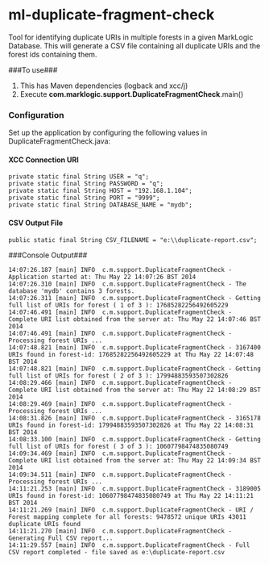 ml-duplicate-fragment-check
===========================

Tool for identifying duplicate URIs in multiple forests in a given MarkLogic Database.  This will generate a CSV file containing all duplicate URIs and the forest ids containing them.

###To use###
1. This has Maven dependencies (logback and xcc/j)
2. Execute **com.marklogic.support.DuplicateFragmentCheck**.main() 

### Configuration ###

Set up the application by configuring the following values in DuplicateFragmentCheck.java:

#### XCC Connection URI ####

    private static final String USER = "q";
    private static final String PASSWORD = "q";
    private static final String HOST = "192.168.1.104";
    private static final String PORT = "9999";
    private static final String DATABASE_NAME = "mydb";

#### CSV Output File ####

	public static final String CSV_FILENAME = "e:\\duplicate-report.csv";

###Console Output###

    
	14:07:26.187 [main] INFO  c.m.support.DuplicateFragmentCheck - Application started at: Thu May 22 14:07:26 BST 2014
	14:07:26.310 [main] INFO  c.m.support.DuplicateFragmentCheck - The database 'mydb' contains 3 forests.
	14:07:26.311 [main] INFO  c.m.support.DuplicateFragmentCheck - Getting full list of URIs for forest ( 1 of 3 ): 17685282256492605229
	14:07:46.491 [main] INFO  c.m.support.DuplicateFragmentCheck - Complete URI list obtained from the server at: Thu May 22 14:07:46 BST 2014
	14:07:46.491 [main] INFO  c.m.support.DuplicateFragmentCheck - Processing forest URIs ...
	14:07:48.821 [main] INFO  c.m.support.DuplicateFragmentCheck - 3167400 URIs found in forest-id: 17685282256492605229 at Thu May 22 14:07:48 BST 2014
	14:07:48.821 [main] INFO  c.m.support.DuplicateFragmentCheck - Getting full list of URIs for forest ( 2 of 3 ): 17994883593507302826
	14:08:29.466 [main] INFO  c.m.support.DuplicateFragmentCheck - Complete URI list obtained from the server at: Thu May 22 14:08:29 BST 2014
	14:08:29.469 [main] INFO  c.m.support.DuplicateFragmentCheck - Processing forest URIs ...
	14:08:31.826 [main] INFO  c.m.support.DuplicateFragmentCheck - 3165178 URIs found in forest-id: 17994883593507302826 at Thu May 22 14:08:31 BST 2014
	14:08:33.100 [main] INFO  c.m.support.DuplicateFragmentCheck - Getting full list of URIs for forest ( 3 of 3 ): 10607798474835080749
	14:09:34.469 [main] INFO  c.m.support.DuplicateFragmentCheck - Complete URI list obtained from the server at: Thu May 22 14:09:34 BST 2014
	14:09:34.511 [main] INFO  c.m.support.DuplicateFragmentCheck - Processing forest URIs ...
	14:11:21.253 [main] INFO  c.m.support.DuplicateFragmentCheck - 3189005 URIs found in forest-id: 10607798474835080749 at Thu May 22 14:11:21 BST 2014
	14:11:21.269 [main] INFO  c.m.support.DuplicateFragmentCheck - URI / Forest mapping complete for all forests: 9478572 unique URIs 43011 duplicate URIs found
	14:11:21.270 [main] INFO  c.m.support.DuplicateFragmentCheck - Generating Full CSV report...
	14:11:29.557 [main] INFO  c.m.support.DuplicateFragmentCheck - Full CSV report completed - file saved as e:\duplicate-report.csv
